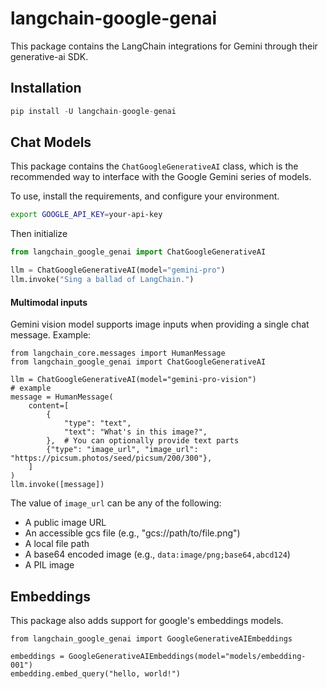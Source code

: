 # langchain-google-genai

This package contains the LangChain integrations for Gemini through their generative-ai SDK.

## Installation

```python
pip install -U langchain-google-genai
```

## Chat Models

This package contains the `ChatGoogleGenerativeAI` class, which is the recommended way to interface with the Google Gemini series of models.

To use, install the requirements, and configure your environment.

```bash
export GOOGLE_API_KEY=your-api-key
```

Then initialize

```python
from langchain_google_genai import ChatGoogleGenerativeAI

llm = ChatGoogleGenerativeAI(model="gemini-pro")
llm.invoke("Sing a ballad of LangChain.")
```

#### Multimodal inputs

Gemini vision model supports image inputs when providing a single chat message. Example:

```
from langchain_core.messages import HumanMessage
from langchain_google_genai import ChatGoogleGenerativeAI

llm = ChatGoogleGenerativeAI(model="gemini-pro-vision")
# example
message = HumanMessage(
    content=[
        {
            "type": "text",
            "text": "What's in this image?",
        },  # You can optionally provide text parts
        {"type": "image_url", "image_url": "https://picsum.photos/seed/picsum/200/300"},
    ]
)
llm.invoke([message])
```

The value of `image_url` can be any of the following:

- A public image URL
- An accessible gcs file (e.g., "gcs://path/to/file.png")
- A local file path
- A base64 encoded image (e.g., `data:image/png;base64,abcd124`)
- A PIL image



## Embeddings

This package also adds support for google's embeddings models.

```
from langchain_google_genai import GoogleGenerativeAIEmbeddings

embeddings = GoogleGenerativeAIEmbeddings(model="models/embedding-001")
embedding.embed_query("hello, world!")
```